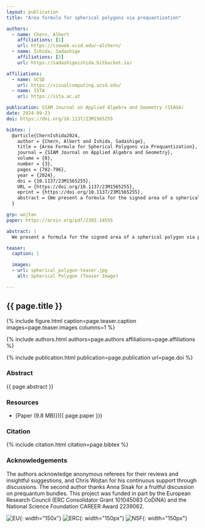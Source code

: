 ```yaml
---
layout: publication
title: "Area formula for spherical polygons via prequantization"

authors:
  - name: Chern, Albert
    affiliations: [1]
    url: https://cseweb.ucsd.edu/~alchern/
  - name: Ishida, Sadashige
    affiliations: [2]
    url: https://sadashigeishida.bitbucket.io/

affiliations:
  - name: UCSD
    url: https://visualcomputing.ucsd.edu/
  - name: ISTA
    url: https://ista.ac.at

publication: SIAM Journal on Applied Algebra and Geometry (SIAGA)
date: 2024-09-23
doi: https://doi.org/10.1137/23M1565255

bibtex: |
  @article{ChernIshida2024,
    author = {Chern, Albert and Ishida, Sadashige},
    title = {Area Formula for Spherical Polygons via Prequantization},
    journal = {SIAM Journal on Applied Algebra and Geometry},
    volume = {8},
    number = {3},
    pages = {782-796},
    year = {2024},
    doi = {10.1137/23M1565255},
    URL = {https://doi.org/10.1137/23M1565255},
    eprint = {https://doi.org/10.1137/23M1565255},
    abstract = {We present a formula for the signed area of a spherical polygon via prequantization. In contrast to the traditional formula based on the Gauss–Bonnet theorem that requires measuring angles, the new formula mimics Green’s theorem and is applicable to a wider range of degenerate spherical curves and polygons.}
  }

grp: wojtan
paper: https://arxiv.org/pdf/2303.14555

abstract: |
  We present a formula for the signed area of a spherical polygon via prequantization. In contrast to the traditional formula based on the Gauss–Bonnet theorem that requires measuring angles, the new formula mimics Green’s theorem and is applicable to a wider range of degenerate spherical curves and polygons. 

teaser:
  caption: |

  images:
  - url: spherical_polygon-teaser.jpg
    alt: Spherical Polygon (Teaser Image)

---
```


## {{ page.title }}

{% include figure.html caption=page.teaser.caption images=page.teaser.images columns=1 %}

{% include authors.html authors=page.authors affiliations=page.affiliations %}

{% include publication.html publication=page.publication url=page.doi %}

### Abstract

{{ page.abstract }}

### Resources

* [Paper (9.8 MB)]({{ page.paper }})

### Citation

{% include citation.html citation=page.bibtex %}

### Acknowledgements
The authors acknowledge anonymous referees for their reviews and
insightful suggestions, and Chris Wojtan for his continuous support through discussions. The second author thanks Anna Sisak for a fruitful discussion on prequantum bundles. This project
was funded in part by the European Research Council (ERC Consolidator Grant 101045083 CoDiNA) and the National Science Foundation CAREER Award 2239062.

![EU](flag_yellow_low.jpg){: width="150x"}
![ERC](LOGO-ERC.jpg){: width="150px"}
![NSF](NSF_Official_logo_Med_Res.jpg){: width="150px"}